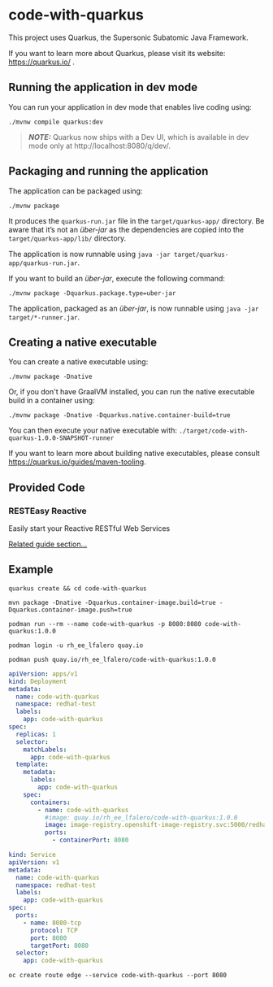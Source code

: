 # code-with-quarkus

This project uses Quarkus, the Supersonic Subatomic Java Framework.

If you want to learn more about Quarkus, please visit its website: https://quarkus.io/ .

## Running the application in dev mode

You can run your application in dev mode that enables live coding using:
```shell script
./mvnw compile quarkus:dev
```

> **_NOTE:_**  Quarkus now ships with a Dev UI, which is available in dev mode only at http://localhost:8080/q/dev/.

## Packaging and running the application

The application can be packaged using:
```shell script
./mvnw package
```
It produces the `quarkus-run.jar` file in the `target/quarkus-app/` directory.
Be aware that it’s not an _über-jar_ as the dependencies are copied into the `target/quarkus-app/lib/` directory.

The application is now runnable using `java -jar target/quarkus-app/quarkus-run.jar`.

If you want to build an _über-jar_, execute the following command:
```shell script
./mvnw package -Dquarkus.package.type=uber-jar
```

The application, packaged as an _über-jar_, is now runnable using `java -jar target/*-runner.jar`.

## Creating a native executable

You can create a native executable using: 
```shell script
./mvnw package -Dnative
```

Or, if you don't have GraalVM installed, you can run the native executable build in a container using: 
```shell script
./mvnw package -Dnative -Dquarkus.native.container-build=true
```

You can then execute your native executable with: `./target/code-with-quarkus-1.0.0-SNAPSHOT-runner`

If you want to learn more about building native executables, please consult https://quarkus.io/guides/maven-tooling.

## Provided Code

### RESTEasy Reactive

Easily start your Reactive RESTful Web Services

[Related guide section...](https://quarkus.io/guides/getting-started-reactive#reactive-jax-rs-resources)

## Example

```shell script
quarkus create && cd code-with-quarkus
```

```shell script
mvn package -Dnative -Dquarkus.container-image.build=true -Dquarkus.container-image.push=true
```

```shell script
podman run --rm --name code-with-quarkus -p 8080:8080 code-with-quarkus:1.0.0
```

```shell script
podman login -u rh_ee_lfalero quay.io
```

```shell script
podman push quay.io/rh_ee_lfalero/code-with-quarkus:1.0.0
```

```yaml
apiVersion: apps/v1
kind: Deployment
metadata:
  name: code-with-quarkus
  namespace: redhat-test
  labels:
    app: code-with-quarkus
spec:
  replicas: 1
  selector:
    matchLabels:
      app: code-with-quarkus
  template:
    metadata:
      labels:
        app: code-with-quarkus
    spec:
      containers:
        - name: code-with-quarkus
          #image: quay.io/rh_ee_lfalero/code-with-quarkus:1.0.0
          image: image-registry.openshift-image-registry.svc:5000/redhat-test/code-with-quarkus:latest
          ports:
            - containerPort: 8080
```

```yaml
kind: Service
apiVersion: v1
metadata:
  name: code-with-quarkus
  namespace: redhat-test
  labels:
    app: code-with-quarkus
spec:
  ports:
    - name: 8080-tcp
      protocol: TCP
      port: 8080
      targetPort: 8080
  selector:
    app: code-with-quarkus
```

```shell script
oc create route edge --service code-with-quarkus --port 8080
```